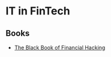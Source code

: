# IT in FinTech

## Books
- [The Black Book of Financial Hacking](https://www.amazon.com/Black-Book-Financial-Hacking-Algorithmic/dp/1546515216)